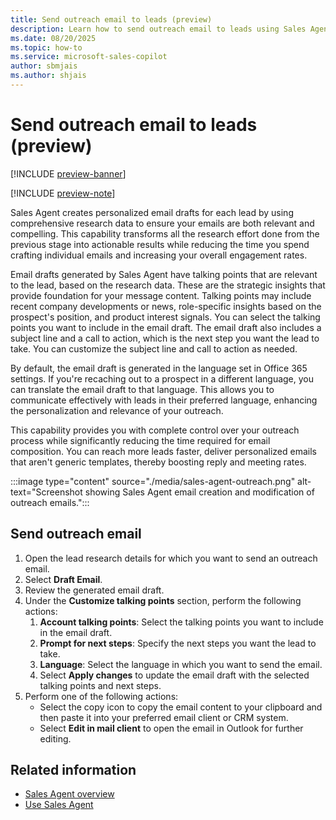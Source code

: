 ```yaml
---
title: Send outreach email to leads (preview)
description: Learn how to send outreach email to leads using Sales Agent.
ms.date: 08/20/2025
ms.topic: how-to
ms.service: microsoft-sales-copilot
author: sbmjais
ms.author: shjais
---
```


# Send outreach email to leads (preview)

[!INCLUDE [preview-banner](~/../shared-content/shared/preview-includes/preview-banner.md)]

[!INCLUDE [preview-note](~/../shared-content/shared/preview-includes/preview-note-d365.md)]

Sales Agent creates personalized email drafts for each lead by using comprehensive research data to ensure your emails are both relevant and compelling. This capability transforms all the research effort done from the previous stage into actionable results while reducing the time you spend crafting individual emails and increasing your overall engagement rates.

Email drafts generated by Sales Agent have talking points that are relevant to the lead, based on the research data. These are the strategic insights that provide foundation for your message content. Talking points may include recent company developments or news, role-specific insights based on the prospect's position, and product interest signals. You can select the talking points you want to include in the email draft. The email draft also includes a subject line and a call to action, which is the next step you want the lead to take. You can customize the subject line and call to action as needed.

By default, the email draft is generated in the language set in Office 365 settings. If you're recaching out to a prospect in a different language, you can translate the email draft to that language. This allows you to communicate effectively with leads in their preferred language, enhancing the personalization and relevance of your outreach.

This capability provides you with complete control over your outreach process while significantly reducing the time required for email composition. You can reach more leads faster, deliver personalized emails that aren't generic templates, thereby boosting reply and meeting rates.

:::image type="content" source="./media/sales-agent-outreach.png" alt-text="Screenshot showing Sales Agent email creation and modification of outreach emails.":::

## Send outreach email

1. Open the lead research details for which you want to send an outreach email.
1. Select **Draft Email**.
1. Review the generated email draft.
1. Under the **Customize talking points** section, perform the following actions:
    1. **Account talking points**: Select the talking points you want to include in the email draft.
    1. **Prompt for next steps**: Specify the next steps you want the lead to take.
    1. **Language**: Select the language in which you want to send the email. 
    1. Select **Apply changes** to update the email draft with the selected talking points and next steps.
1. Perform one of the following actions:
    - Select the copy icon to copy the email content to your clipboard and then paste it into your preferred email client or CRM system.
    - Select **Edit in mail client** to open the email in Outlook for further editing.

## Related information

- [Sales Agent overview](sales-agent-overview.md)
- [Use Sales Agent](use-sales-agent.md)